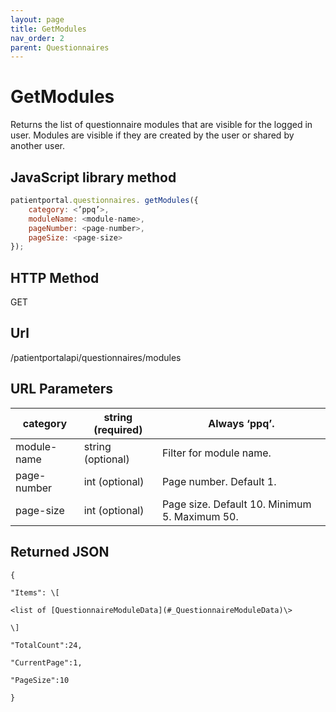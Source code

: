```yaml
---
layout: page
title: GetModules
nav_order: 2
parent: Questionnaires
---
```


# GetModules

Returns the list of questionnaire modules that are visible for the logged in user. Modules are visible if they are created by the user or shared by another user.

## JavaScript library method

```javascript
patientportal.questionnaires. getModules({
    category: <’ppq’>,
    moduleName: <module-name>,
    pageNumber: <page-number>,
    pageSize: <page-size>
});
```

## HTTP Method

GET

## ****Url****

/patientportalapi/questionnaires/modules

## URL Parameters

| category | string (required) | Always ‘ppq’. |
| --- | --- | --- |
| module-name | string (optional) | Filter for module name. |
| page-number | int (optional) | Page number. Default 1. |
| page-size | int (optional) | Page size. Default 10. Minimum 5. Maximum 50. |

## Returned JSON

```
{

"Items": \[

<list of [QuestionnaireModuleData](#_QuestionnaireModuleData)\>

\]

"TotalCount":24,

"CurrentPage":1,

"PageSize":10

}
```
